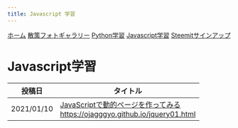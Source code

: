 ```yaml
---
title: Javascript 学習
---
```


[ホーム](./) [散策フォトギャラリー](./photogarally.html) [Python学習](./python.html) [Javascript学習](./javascript.html) [Steemitサインアップ](./steemitsignup.html)

# Javascript学習


|投稿日|タイトル|
|---|---|
|2021/01/10|[JavaScriptで動的ページを作ってみる](https://steemit.com/japanese/@yasu/javascript)<br/>https://ojagggyo.github.io/jquery01.html|


